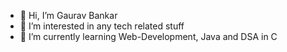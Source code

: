 - 👋 Hi, I’m Gaurav Bankar
- 👀 I’m interested in any tech related stuff
- 🌱 I’m currently learning Web-Development, Java and DSA in C

<!---
gaurav210233/gaurav210233 is a ✨ special ✨ repository because its `README.md` (this file) appears on your GitHub profile.
You can click the Preview link to take a look at your changes.
--->
